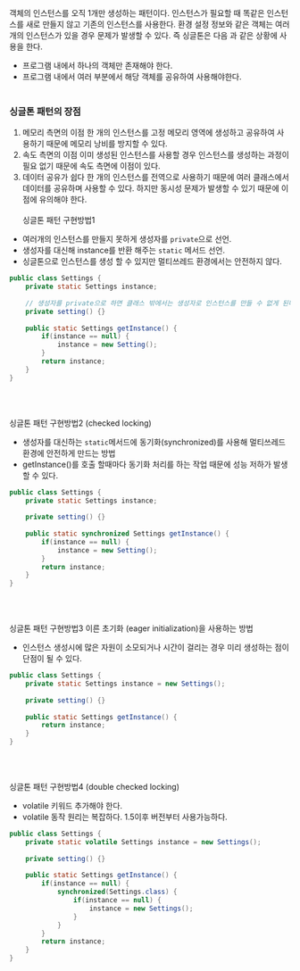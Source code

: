 객체의 인스턴스를 오직 1개만 생성하는 패턴이다.
인스턴스가 필요할 때 똑같은 인스턴스를 새로 만들지 않고 기존의 인스턴스를 사용한다.
환경 설정 정보와 같은 객체는 여러개의 인스턴스가 있을 경우 문제가 발생할 수 있다.
즉 싱글톤은 다음 과 같은 상황에 사용을 한다.
- 프로그램 내에서 하나의 객체만 존재해야 한다.
- 프로그램 내에서 여러 부분에서 해당 객체를 공유하여 사용해야한다.
<br/><br/>
### 싱글톤 패턴의 장점
1. 메모리 측면의 이점
   한 개의 인스턴스를 고정 메모리 영역에 생성하고  공유하여 사용하기 때문에 메모리 낭비를 방지할 수 있다.
2. 속도 측면의 이점
   이미 생성된 인스턴스를 사용할 경우 인스턴스를 생성하는 과정이 필요 없기 때문에 속도 측면에 이점이 있다.
3. 데이터 공유가 쉽다
   한 개의 인스턴스를 전역으로 사용하기 때문에 여러 클래스에서 데이터를 공유하며 사용할 수 있다. 하지만 동시성 문제가 발생할 수 있기 때문에 이점에 유의해야 한다.
<br/><br/>
싱글톤 패턴 구현방법1
* 여러개의 인스턴스를 만들지 못하게 생성자를 `private`으로 선언.
* 생성자를 대신해 instance를 반환 해주는 `static` 메서드 선언.
* 싱글톤으로 인스턴스를 생성 할 수 있지만 멀티쓰레드 환경에서는 안전하지 않다.

```java
public class Settings {
	private static Settings instance;
	
	// 생성자를 private으로 하면 클래스 밖에서는 생성자로 인스턴스를 만들 수 없게 된다.
	private setting() {}
	
	public static Settings getInstance() {
		if(instance == null) {
			instance = new Setting();
		}
		return instance;
	}
}
```

<br/><br/>

싱글톤 패턴 구현방법2 (checked locking)
* 생성자를 대신하는 `static`메서드에 동기화(synchronized)를 사용해 멀티쓰레드 환경에 안전하게 만드는 방법
* getInstance()를 호출 할때마다 동기화 처리를 하는 작업 때문에 성능 저하가 발생 할 수 있다.
```java
public class Settings {
	private static Settings instance;
	
	private setting() {}
	
	public static synchronized Settings getInstance() {
		if(instance == null) {
			instance = new Setting();
		}
		return instance;
	}
}
```

<br/><br/>

싱글톤 패턴 구현방법3
이른 초기화 (eager initialization)을 사용하는 방법
* 인스턴스 생성시에 많은 자원이 소모되거나 시간이 걸리는 경우 미리 생성하는 점이 단점이 될 수 있다.
```java
public class Settings {
	private static Settings instance = new Settings();
	
	private setting() {}
	
	public static Settings getInstance() {
		return instance;
	}
}
```

<br/><br/>

싱글톤 패턴 구현방법4 (double checked locking)
* volatile 키워드 추가해야 한다.
* volatile 동작 원리는 복잡하다. 1.5이후 버전부터 사용가능하다.
```java
public class Settings {
	private static volatile Settings instance = new Settings();
	
	private setting() {}
	
	public static Settings getInstance() {
		if(instance == null) {
            synchronized(Settings.class) {
                if(instance == null) {
                    instance = new Settings();
                }
            }
        }
		return instance;
	}
}
```


